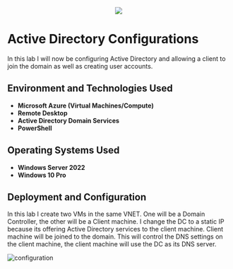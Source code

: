 <p align="center">
  <img src="https://github.com/user-attachments/assets/adebd874-547d-4066-9f2a-2502e63f2f57"/>
</p>

<h1>Active Directory Configurations</h1>
In this lab I will now be configuring Active Directory and allowing a client to join the domain as well as creating user accounts.
<br />

<h2>Environment and Technologies Used</h2>

- <b>Microsoft Azure (Virtual Machines/Compute)</b> 
- <b>Remote Desktop</b>
- <b>Active Directory Domain Services</b>
- <b>PowerShell</b>

<h2>Operating Systems Used</h2>

- <b>Windows Server 2022</b>
- <b>Windows 10 Pro</b> 

<h2>Deployment and Configuration</h2>
In this lab I create two VMs in the same VNET. One will be a Domain Controller, the other will be a Client machine. I change the DC to a static IP because its offering Active Directory services to the client machine. Client machine will be joined to the domain. This will control the DNS settings on the client machine, the client machine will use the DC as its DNS server.

![configuration](https://github.com/user-attachments/assets/7e432df2-d8f4-4334-afbf-95750552d756)
